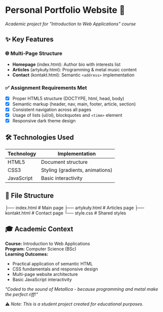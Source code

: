 # Personal Portfolio Website 🎸

*Academic project for "Introduction to Web Applications" course*

## ✨ Key Features

### 🌐 Multi-Page Structure
- **Homepage** (index.html): Author bio with interests list
- **Articles** (artykuły.html): Programming & metal music content
- **Contact** (kontakt.html): Semantic `<address>` implementation

### ✅ Assignment Requirements Met
- [x] Proper HTML5 structure (DOCTYPE, html, head, body)
- [x] Semantic markup (header, nav, main, footer, article, section)
- [x] Consistent navigation across all pages
- [x] Usage of lists (ul/ol), blockquotes and `<time>` element
- [x] Responsive dark theme design

## 🛠️ Technologies Used
| Technology | Implementation |
|------------|----------------|
| HTML5 | Document structure |
| CSS3 | Styling (gradients, animations) |
| JavaScript | Basic interactivity |

## 📁 File Structure
├── index.html # Main page
├── artykuły.html # Articles page
├── kontakt.html # Contact page
└── style.css # Shared styles

## 🎓 Academic Context
**Course:** Introduction to Web Applications  
**Program:** Computer Science (BSc)  
**Learning Outcomes:**
- Practical application of semantic HTML
- CSS fundamentals and responsive design
- Multi-page website architecture
- Basic JavaScript interactivity

*"Coded to the sound of Metallica - because programming and metal make the perfect riff!"*  

⚠️ *Note: This is a student project created for educational purposes.*
